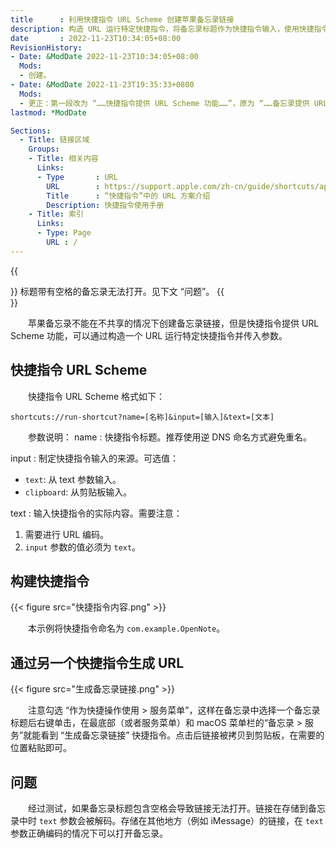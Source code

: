 ```yaml
---
title      : 利用快捷指令 URL Scheme 创建苹果备忘录链接
description: 构造 URL 运行特定快捷指令，将备忘录标题作为快捷指令输入，使用快捷指令打开备忘录。
date       : 2022-11-23T10:34:05+08:00
RevisionHistory:
- Date: &ModDate 2022-11-23T10:34:05+08:00
  Mods:
  - 创建。
- Date: &ModDate 2022-11-23T19:35:33+0800
  Mods:
  - 更正：第一段改为 “……快捷指令提供 URL Scheme 功能……”，原为 “……备忘录提供 URL Scheme 功能……”。
lastmod: *ModDate

Sections:
  - Title: 链接区域
    Groups:
    - Title: 相关内容
      Links:
      - Type       : URL
        URL        : https://support.apple.com/zh-cn/guide/shortcuts/apd621a1ad7a/ios
        Title      : “快捷指令”中的 URL 方案介绍
        Description: 快捷指令使用手册
    - Title: 索引
      Links:
      - Type: Page
        URL : /
---
```


{{<aside warning>}}
标题带有空格的备忘录无法打开。见下文 “问题”。
{{</aside>}}

　　苹果备忘录不能在不共享的情况下创建备忘录链接，但是快捷指令提供 URL Scheme 功能，可以通过构造一个 URL 运行特定快捷指令并传入参数。

## 快捷指令 URL Scheme
　　快捷指令 URL Scheme 格式如下：

```
shortcuts://run-shortcut?name=[名称]&input=[输入]&text=[文本]
```
　　参数说明：
name
: 快捷指令标题。推荐使用逆 DNS 命名方式避免重名。

input
: 制定快捷指令输入的来源。可选值：
  - `text`: 从 text 参数输入。
  - `clipboard`: 从剪贴板输入。

text
: 输入快捷指令的实际内容。需要注意：
  1. 需要进行 URL 编码。
  1. `input` 参数的值必须为 `text`。

## 构建快捷指令
{{< figure src="快捷指令内容.png" >}}

　　本示例将快捷指令命名为 `com.example.OpenNote`。

## 通过另一个快捷指令生成 URL
{{< figure src="生成备忘录链接.png" >}}

　　注意勾选 “作为快捷操作使用 > 服务菜单”，这样在备忘录中选择一个备忘录标题后右键单击，在最底部（或者服务菜单）和 macOS 菜单栏的“备忘录 > 服务”就能看到 “生成备忘录链接” 快捷指令。点击后链接被拷贝到剪贴板，在需要的位置粘贴即可。

## 问题
　　经过测试，如果备忘录标题包含空格会导致链接无法打开。链接在存储到备忘录中时 `text` 参数会被解码。存储在其他地方（例如 iMessage）的链接，在 `text` 参数正确编码的情况下可以打开备忘录。